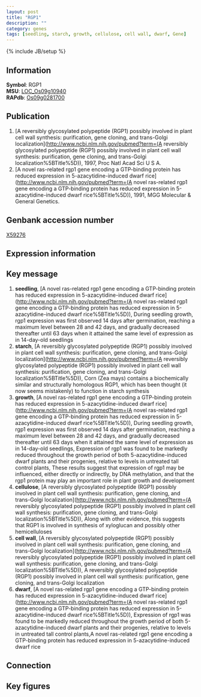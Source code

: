 ```yaml
---
layout: post
title: "RGP1"
description: ""
category: genes
tags: [seedling, starch, growth, cellulose, cell wall, dwarf, Gene]
---
```

{% include JB/setup %}

## Information
__Symbol__: RGP1  
__MSU__: [LOC_Os09g10940](http://rice.plantbiology.msu.edu/cgi-bin/ORF_infopage.cgi?orf=LOC_Os09g10940)  
__RAPdb__: [Os09g0281700](http://rapdb.dna.affrc.go.jp/viewer/gbrowse_details/irgsp1?name=Os09g0281700)  

## Publication
1. [A reversibly glycosylated polypeptide (RGP1) possibly involved in plant cell wall synthesis: purification, gene cloning, and trans-Golgi localization](http://www.ncbi.nlm.nih.gov/pubmed?term=(A reversibly glycosylated polypeptide (RGP1) possibly involved in plant cell wall synthesis: purification, gene cloning, and trans-Golgi localization%5BTitle%5D)), 1997, Proc Natl Acad Sci U S A.
2. [A novel ras-related rgp1 gene encoding a GTP-binding protein has reduced expression in 5-azacytidine-induced dwarf rice](http://www.ncbi.nlm.nih.gov/pubmed?term=(A novel ras-related rgp1 gene encoding a GTP-binding protein has reduced expression in 5-azacytidine-induced dwarf rice%5BTitle%5D)), 1991, MGG Molecular & General Genetics.

## Genbank accession number
[X59276](http://www.ncbi.nlm.nih.gov/nuccore/X59276)

## Expression information

## Key message
1. __seedling__, [A novel ras-related rgp1 gene encoding a GTP-binding protein has reduced expression in 5-azacytidine-induced dwarf rice](http://www.ncbi.nlm.nih.gov/pubmed?term=(A novel ras-related rgp1 gene encoding a GTP-binding protein has reduced expression in 5-azacytidine-induced dwarf rice%5BTitle%5D)),  During seedling growth, rgp1 expression was first observed 14 days after germination, reaching a maximum level between 28 and 42 days, and gradually decreased thereafter until 63 days when it attained the same level of expression as in 14-day-old seedlings
2. __starch__, [A reversibly glycosylated polypeptide (RGP1) possibly involved in plant cell wall synthesis: purification, gene cloning, and trans-Golgi localization](http://www.ncbi.nlm.nih.gov/pubmed?term=(A reversibly glycosylated polypeptide (RGP1) possibly involved in plant cell wall synthesis: purification, gene cloning, and trans-Golgi localization%5BTitle%5D)),  Corn (Zea mays) contains a biochemically similar and structurally homologous RGP1, which has been thought (it now seems mistakenly) to function in starch synthesis
3. __growth__, [A novel ras-related rgp1 gene encoding a GTP-binding protein has reduced expression in 5-azacytidine-induced dwarf rice](http://www.ncbi.nlm.nih.gov/pubmed?term=(A novel ras-related rgp1 gene encoding a GTP-binding protein has reduced expression in 5-azacytidine-induced dwarf rice%5BTitle%5D)),  During seedling growth, rgp1 expression was first observed 14 days after germination, reaching a maximum level between 28 and 42 days, and gradually decreased thereafter until 63 days when it attained the same level of expression as in 14-day-old seedlings, Expression of rgp1 was found to be markedly reduced throughout the growth period of both 5-azacytidine-induced dwarf plants and their progenies, relative to levels in untreated tall control plants, These results suggest that expression of rgp1 may be influenced, either directly or indirectly, by DNA methylation, and that the rgp1 protein may play an important role in plant growth and development
4. __cellulose__, [A reversibly glycosylated polypeptide (RGP1) possibly involved in plant cell wall synthesis: purification, gene cloning, and trans-Golgi localization](http://www.ncbi.nlm.nih.gov/pubmed?term=(A reversibly glycosylated polypeptide (RGP1) possibly involved in plant cell wall synthesis: purification, gene cloning, and trans-Golgi localization%5BTitle%5D)),  Along with other evidence, this suggests that RGP1 is involved in synthesis of xyloglucan and possibly other hemicelluloses
5. __cell wall__, [A reversibly glycosylated polypeptide (RGP1) possibly involved in plant cell wall synthesis: purification, gene cloning, and trans-Golgi localization](http://www.ncbi.nlm.nih.gov/pubmed?term=(A reversibly glycosylated polypeptide (RGP1) possibly involved in plant cell wall synthesis: purification, gene cloning, and trans-Golgi localization%5BTitle%5D)), A reversibly glycosylated polypeptide (RGP1) possibly involved in plant cell wall synthesis: purification, gene cloning, and trans-Golgi localization
6. __dwarf__, [A novel ras-related rgp1 gene encoding a GTP-binding protein has reduced expression in 5-azacytidine-induced dwarf rice](http://www.ncbi.nlm.nih.gov/pubmed?term=(A novel ras-related rgp1 gene encoding a GTP-binding protein has reduced expression in 5-azacytidine-induced dwarf rice%5BTitle%5D)),  Expression of rgp1 was found to be markedly reduced throughout the growth period of both 5-azacytidine-induced dwarf plants and their progenies, relative to levels in untreated tall control plants,A novel ras-related rgp1 gene encoding a GTP-binding protein has reduced expression in 5-azacytidine-induced dwarf rice

## Connection

## Key figures



